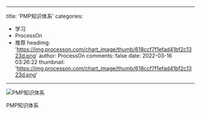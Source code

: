 
---
title: 'PMP知识体系'
categories: 
 - 学习
 - ProcessOn
 - 推荐
headimg: 'https://img.processon.com/chart_image/thumb/618ccf7f1efad41bf2c1323d.png'
author: ProcessOn
comments: false
date: 2022-03-16 03:26:22
thumbnail: 'https://img.processon.com/chart_image/thumb/618ccf7f1efad41bf2c1323d.png'
---

<div>   
<img class="thumb" alt="PMP知识体系" src="https://img.processon.com/chart_image/thumb/618ccf7f1efad41bf2c1323d.png" referrerpolicy="no-referrer">
<p>PMP知识体系</p>  
</div>
            